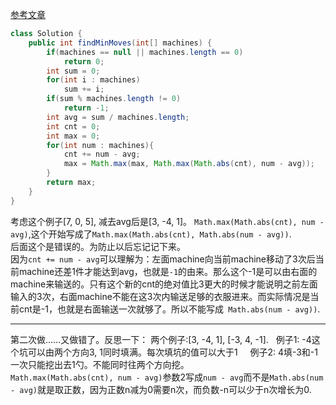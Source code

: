 [参考文章](http://www.cnblogs.com/grandyang/p/6648557.html)
```java
class Solution {
    public int findMinMoves(int[] machines) {
        if(machines == null || machines.length == 0)
            return 0;
        int sum = 0;
        for(int i : machines)
            sum += i;
        if(sum % machines.length != 0)
            return -1;
        int avg = sum / machines.length;
        int cnt = 0;
        int max = 0;
        for(int num : machines){
            cnt += num - avg;
            max = Math.max(max, Math.max(Math.abs(cnt), num - avg));
        }
        return max;
    }
}
```
考虑这个例子[7, 0, 5], 减去avg后是[3, -4, 1]。
```Math.max(Math.abs(cnt), num - avg)```,这个开始写成了```Math.max(Math.abs(cnt), Math.abs(num - avg))```.    
后面这个是错误的。为防止以后忘记记下来。     
因为```cnt += num - avg```可以理解为：左面machine向当前machine移动了3次后当前machine还差1件才能达到avg，也就是```-1```的由来。那么这个-1是可以由右面的machine来输送的。只有这个新的cnt的绝对值比3更大的时候才能说明之前左面输入的3次，右面machine不能在这3次内输送足够的衣服进来。而实际情况是当前cnt是-1，也就是右面输送一次就够了。所以不能写成``` Math.abs(num - avg))```.

---
第二次做……又做错了。反思一下：
两个例子:[3, -4, 1], [-3, 4, -1].   
例子1: -4这个坑可以由两个方向3, 1同时填满。每次填坑的值可以大于1    
例子2: 4填-3和-1一次只能挖出去1勺。不能同时往两个方向挖。    
```Math.max(Math.abs(cnt), num - avg)```参数2写成```num - avg```而不是```Math.abs(num - avg)```就是取正数，因为正数n减为0需要n次，而负数-n可以少于n次增长为0.
